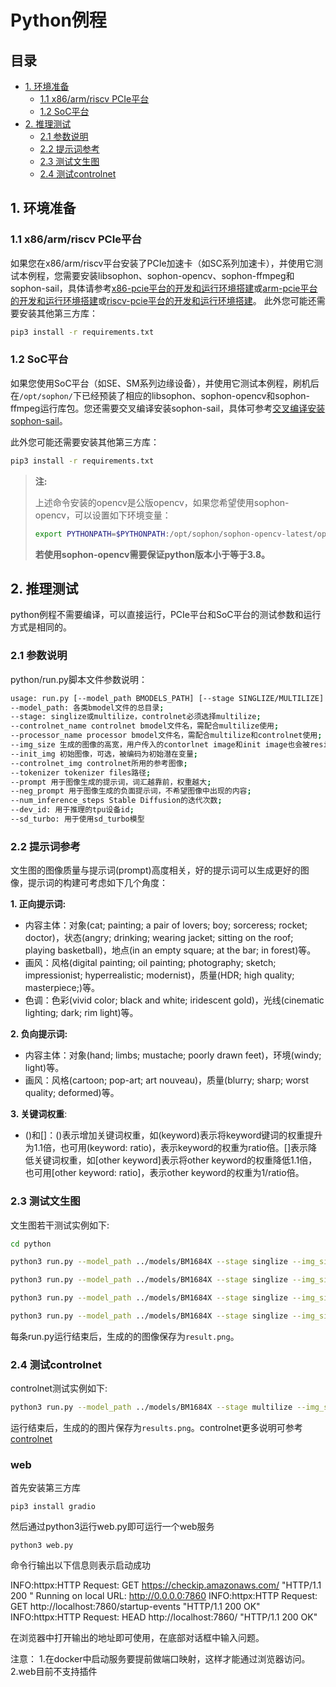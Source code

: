 # Python例程

## 目录

* [1. 环境准备](#1-环境准备)
    * [1.1 x86/arm/riscv PCIe平台](#11-x86armriscv-pcie平台)
    * [1.2 SoC平台](#12-soc平台)
* [2. 推理测试](#2-推理测试)
    * [2.1 参数说明](#21-参数说明)
    * [2.2 提示词参考](#22-提示词参考)
    * [2.3 测试文生图](#23-测试文生图)
    * [2.4 测试controlnet](#24-测试controlnet)

## 1. 环境准备

### 1.1 x86/arm/riscv PCIe平台

如果您在x86/arm/riscv平台安装了PCIe加速卡（如SC系列加速卡），并使用它测试本例程，您需要安装libsophon、sophon-opencv、sophon-ffmpeg和sophon-sail，具体请参考[x86-pcie平台的开发和运行环境搭建](../../../docs/Environment_Install_Guide.md#3-x86-pcie平台的开发和运行环境搭建)或[arm-pcie平台的开发和运行环境搭建](../../../docs/Environment_Install_Guide.md#5-arm-pcie平台的开发和运行环境搭建)或[riscv-pcie平台的开发和运行环境搭建](../../../docs/Environment_Install_Guide.md#6-riscv-pcie平台的开发和运行环境搭建)。
此外您可能还需要安装其他第三方库：

```bash
pip3 install -r requirements.txt
```

### 1.2 SoC平台

如果您使用SoC平台（如SE、SM系列边缘设备），并使用它测试本例程，刷机后在`/opt/sophon/`下已经预装了相应的libsophon、sophon-opencv和sophon-ffmpeg运行库包。您还需要交叉编译安装sophon-sail，具体可参考[交叉编译安装sophon-sail](../../../docs/Environment_Install_Guide.md#42-交叉编译安装sophon-sail)。

此外您可能还需要安装其他第三方库：

```bash
pip3 install -r requirements.txt
```

> **注:**
>
> 上述命令安装的opencv是公版opencv，如果您希望使用sophon-opencv，可以设置如下环境变量：
> ```bash
> export PYTHONPATH=$PYTHONPATH:/opt/sophon/sophon-opencv-latest/opencv-python/
> ```
> **若使用sophon-opencv需要保证python版本小于等于3.8。**

## 2. 推理测试

python例程不需要编译，可以直接运行，PCIe平台和SoC平台的测试参数和运行方式是相同的。

### 2.1 参数说明

python/run.py脚本文件参数说明：

```bash
usage: run.py [--model_path BMODELS_PATH] [--stage SINGLIZE/MULTILIZE] [--controlnet_name CONTROLNET_NAME] [--processor_name PROCESSOR_NAME] [--img_size GENERATED_IMAGE_SIZE] [--init_image INIT_IMAGE] [--controlnet_img IMG_FOR_CONTROLNET] [--tokenizer TOKENIZER_FILE] [--prompt PROMPT] [--neg_prompt NEGATIVE_PROMPT] [--num_inference_steps ITERATION_NUMS] [--dev_id DEV_ID]
--model_path: 各类bmodel文件的总目录;
--stage: singlize或multilize，controlnet必须选择multilize;
--controlnet_name controlnet bmodel文件名，需配合multilize使用;
--processor_name processor bmodel文件名，需配合multilize和controlnet使用;
--img_size 生成的图像的高宽，用户传入的contorlnet image和init image也会被resize该尺寸再处理，默认为512,512;
--init_img 初始图像，可选，被编码为初始潜在变量;
--controlnet_img controlnet所用的参考图像;
--tokenizer tokenizer files路径;
--prompt 用于图像生成的提示词，词汇越靠前，权重越大;
--neg_prompt 用于图像生成的负面提示词，不希望图像中出现的内容;
--num_inference_steps Stable Diffusion的迭代次数;
--dev_id: 用于推理的tpu设备id;
--sd_turbo: 用于使用sd_turbo模型
```

### 2.2 提示词参考

文生图的图像质量与提示词(prompt)高度相关，好的提示词可以生成更好的图像，提示词的构建可考虑如下几个角度：

**1. 正向提示词:**

- 内容主体：对象(cat; painting; a pair of lovers; boy; sorceress; rocket; doctor)，状态(angry; drinking; wearing jacket; sitting on the roof; playing basketball)，地点(in an empty square; at the bar; in forest)等。
- 画风：风格(digital painting; oil painting; photography; sketch; impressionist; hyperrealistic; modernist)，质量(HDR; high quality; masterpiece;)等。
- 色调：色彩(vivid color; black and white; iridescent gold)，光线(cinematic lighting; dark; rim light)等。

**2. 负向提示词:**

- 内容主体：对象(hand; limbs; mustache; poorly drawn feet)，环境(windy; light)等。
- 画风：风格(cartoon; pop-art; art nouveau)，质量(blurry; sharp; worst quality; deformed)等。

**3. 关键词权重**:

- ()和[]：()表示增加关键词权重，如(keyword)表示将keyword键词的权重提升为1.1倍，也可用(keyword: ratio)，表示keyword的权重为ratio倍。[]表示降低关键词权重，如[other keyword]表示将other keyword的权重降低1.1倍，也可用[other keyword: ratio]，表示other keyword的权重为1/ratio倍。

### 2.3 测试文生图

文生图若干测试实例如下:

```bash
cd python

python3 run.py --model_path ../models/BM1684X --stage singlize --img_size 512,512 --prompt "a rabbit driking at the bar" --neg_prompt "worst quality" --num_inference_steps 20 --dev_id 0

python3 run.py --model_path ../models/BM1684X --stage singlize --img_size 512,512 --prompt "a powerful mysterious sorceress, casting lightning magic, detailed clothing, digital painting, hyperrealistic, fantasy, Surrealist, upper body, artstation, highly detailed, sharp focus, stunningly beautiful, dystopian" --neg_prompt "worst quality" --num_inference_steps 50 --dev_id 0

python3 run.py --model_path ../models/BM1684X --stage singlize --img_size 512,512 --prompt "best quality, photography, vivid color, young boy, wearing jacket, short hair, sitting on the roof, the background are several tall buildings" --neg_prompt "worst quality" --num_inference_steps 50 --dev_id 0

python3 run.py --model_path ../models/BM1684X --stage singlize --img_size 512,512 --prompt "a cat"  --num_inference_steps 1 --strength 1 --dev_id 0 --neg_prompt None --sd_turbo 1 --guidance_scale 0 #For sd-turbo,must keep num_inference_steps * strength = 1, neg_prompt = None, guidance_scale = 0 and sd_turbo = 1
```

每条run.py运行结束后，生成的的图像保存为`result.png`。

### 2.4 测试controlnet

controlnet测试实例如下:

```bash
python3 run.py --model_path ../models/BM1684X --stage multilize --img_size 512,512 --controlnet_name scribble_controlnet_fp16.bmodel --processor_name scribble_processor_fp16.bmodel --controlnet_img ../pics/scribble.png --prompt "royal chamber with fancy bed" --neg_prompt "worst quality" --num_inference_steps 20 --dev_id 0
```

运行结束后，生成的的图片保存为`results.png`。controlnet更多说明可参考[controlnet](../docs/Export_Controlnet.md)

### web

首先安装第三方库

```
pip3 install gradio
```

然后通过python3运行web.py即可运行一个web服务

```
python3 web.py
```

命令行输出以下信息则表示启动成功

INFO:httpx:HTTP Request: GET https://checkip.amazonaws.com/ "HTTP/1.1 200 "
Running on local URL:  http://0.0.0.0:7860
INFO:httpx:HTTP Request: GET http://localhost:7860/startup-events "HTTP/1.1 200 OK"
INFO:httpx:HTTP Request: HEAD http://localhost:7860/ "HTTP/1.1 200 OK"

在浏览器中打开输出的地址即可使用，在底部对话框中输入问题。

注意：
1.在docker中启动服务要提前做端口映射，这样才能通过浏览器访问。
2.web目前不支持插件
